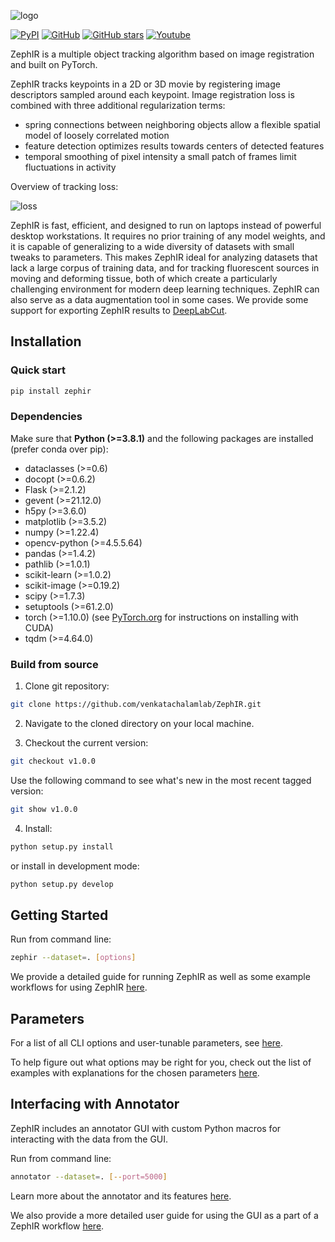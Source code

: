 ![logo](https://user-images.githubusercontent.com/39420322/179288567-257d5aa4-c19f-42b3-be58-cd77bd18d561.png)

[![PyPI](https://img.shields.io/pypi/v/zephir)](https://pypi.org/project/zephir/)
[![GitHub](https://img.shields.io/github/license/venkatachalamlab/ZephIR)](https://github.com/venkatachalamlab/ZephIR/blob/master/LICENSE)
[![GitHub stars](https://img.shields.io/github/stars/venkatachalamlab/ZephIR.svg?style=social&label=Star)](https://github.com/venkatachalamlab/ZephIR)
[![Youtube](https://img.shields.io/badge/YouTube-Demo-red)](https://youtu.be/4O9aIftvoqM)


[//]: # ([![Downloads]&#40;https://img.shields.io/pypi/dm/zephir&#41;]&#40;https://pepy.tech/project/zephir&#41;)

ZephIR is a multiple object tracking algorithm based on image registration and built on PyTorch. 

[//]: # ([Read our preprint!]&#40;&#41;)

ZephIR tracks keypoints in a 2D or 3D movie by registering image descriptors sampled around each keypoint.
Image registration loss is combined with three additional regularization terms:
- spring connections between neighboring objects allow a flexible spatial model of loosely correlated motion
- feature detection optimizes results towards centers of detected features
- temporal smoothing of pixel intensity a small patch of frames limit fluctuations in activity

Overview of tracking loss:

![loss](https://user-images.githubusercontent.com/39420322/179288565-0485c08b-0b4f-4b15-89d4-22821d44d66c.png)

ZephIR is fast, efficient, and designed to run on laptops instead of powerful desktop workstations. 
It requires no prior training of any model weights, and it is capable of generalizing to a wide diversity of datasets with small tweaks to parameters. 
This makes ZephIR ideal for analyzing datasets that lack a large corpus of training data, and for tracking fluorescent sources in moving and deforming tissue, both of which create a particularly challenging environment for modern deep learning techniques.
ZephIR can also serve as a data augmentation tool in some cases.
We provide some support for exporting ZephIR results to [DeepLabCut](https://github.com/DeepLabCut/DeepLabCut).


## Installation

### Quick start

```bash
pip install zephir
```

### Dependencies

Make sure that **Python (>=3.8.1)** and the following packages are installed (prefer conda over pip):
  - dataclasses (>=0.6)
  - docopt (>=0.6.2)
  - Flask (>=2.1.2)
  - gevent (>=21.12.0)
  - h5py (>=3.6.0)
  - matplotlib (>=3.5.2)
  - numpy (>=1.22.4)
  - opencv-python (>=4.5.5.64)
  - pandas (>=1.4.2)
  - pathlib (>=1.0.1)
  - scikit-learn (>=1.0.2)
  - scikit-image (>=0.19.2)
  - scipy (>=1.7.3)
  - setuptools (>=61.2.0)
  - torch (>=1.10.0) (see [PyTorch.org](https://pytorch.org/get-started/locally/) for instructions on installing with CUDA)
  - tqdm (>=4.64.0)

### Build from source

1. Clone git repository: 
  ```bash
  git clone https://github.com/venkatachalamlab/ZephIR.git
  ```  

2. Navigate to the cloned directory on your local machine.

3. Checkout the current version:
```bash
git checkout v1.0.0
```
Use the following command to see what's new in the most recent tagged version:
```bash
git show v1.0.0
```

4. Install:
  ```bash
  python setup.py install
  ```
  or install in development mode:
  ```bash
  python setup.py develop
  ```

## Getting Started

Run from command line:
  ```bash
  zephir --dataset=. [options]
  ```

We provide a detailed guide for running ZephIR as well as some example workflows for using ZephIR [here](https://github.com/venkatachalamlab/ZephIR/blob/main/docs/Guide-ZephIR.md).

## Parameters

For a list of all CLI options and user-tunable parameters, see [here](https://github.com/venkatachalamlab/ZephIR/blob/main/docs/Guide-parameters.md).

To help figure out what options may be right for you, check out the list of examples with explanations for the chosen parameters [here](https://github.com/venkatachalamlab/ZephIR/blob/main/docs/examples.md).

## Interfacing with Annotator

ZephIR includes an annotator GUI with custom Python macros for interacting with the data from the GUI. 

Run from command line:
```bash
annotator --dataset=. [--port=5000]
```

Learn more about the annotator and its features [here](https://github.com/venkatachalamlab/ZephIR/blob/main/docs/annotatorGUI.md).

We also provide a more detailed user guide for using the GUI as a part of a ZephIR workflow [here](https://github.com/venkatachalamlab/ZephIR/blob/main/docs/Guide-annotatorGUI.md).
